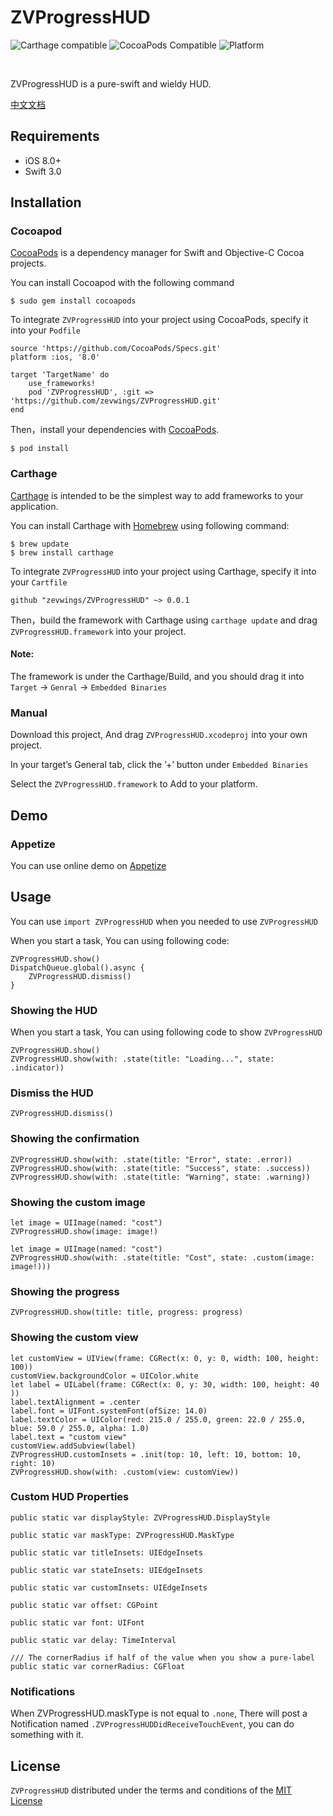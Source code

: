 # ZVProgressHUD
![Carthage compatible](https://img.shields.io/badge/Carthage-compatible-4BC51D.svg?style=flat)[](https://github.com/Carthage/Carthage)
![CocoaPods Compatible](https://img.shields.io/badge/pod-1.0.0-4BC51D.svg?style=flat)[](https://cocoapods.org)
![Platform](https://img.shields.io/badge/platform-ios-9F9F9F.svg)[](http://cocoadocs.org/docsets/Alamofire)

<br/>

ZVProgressHUD is a pure-swift and wieldy HUD.

[中文文档](https://github.com/zevwings/ZVProgressHUD/blob/master/README_CN.md)

## Requirements

- iOS 8.0+ 
- Swift 3.0

## Installation
### Cocoapod
[CocoaPods](https://cocoapods.org) is a dependency manager for Swift and Objective-C Cocoa projects.
<br/>

You can install Cocoapod with the following command

```
$ sudo gem install cocoapods
```
To integrate `ZVProgressHUD` into your project using CocoaPods, specify it into your `Podfile`

```
source 'https://github.com/CocoaPods/Specs.git'
platform :ios, '8.0'

target 'TargetName' do
    use_frameworks!
    pod 'ZVProgressHUD', :git => 'https://github.com/zevwings/ZVProgressHUD.git'
end
```

Then，install your dependencies with [CocoaPods](https://cocoapods.org).

```
$ pod install
```
### Carthage 

[Carthage](https://github.com/Carthage/Carthage) is intended to be the simplest way to add frameworks to your application.

You can install Carthage with [Homebrew](https://brew.sh) using following command:

```
$ brew update
$ brew install carthage
```

To integrate `ZVProgressHUD` into your project using Carthage, specify it into your `Cartfile`

```
github "zevwings/ZVProgressHUD" ~> 0.0.1
```

Then，build the framework with Carthage
using `carthage update` and drag `ZVProgressHUD.framework` into your project.

#### Note:
The framework is under the Carthage/Build, and you should drag it into  `Target` -> `Genral` -> `Embedded Binaries`

### Manual
Download this project, And drag `ZVProgressHUD.xcodeproj` into your own project.

In your target’s General tab, click the ’+’ button under `Embedded Binaries`

Select the `ZVProgressHUD.framework` to Add to your platform.

## Demo
### Appetize
You can use online demo on [Appetize](https://appetize.io/app/hkhybxa53yyw594zp8v5chee0r?device=iphone6s&scale=75&orientation=portrait&osVersion=10.0)

## Usage
You can use `import ZVProgressHUD` when you needed to use `ZVProgressHUD`

When you start a task, You can using following code:

```
ZVProgressHUD.show()
DispatchQueue.global().async {
    ZVProgressHUD.dismiss()
}
```

### Showing the HUD
When you start a task, You can using following code to show `ZVProgressHUD`

```
ZVProgressHUD.show()
ZVProgressHUD.show(with: .state(title: "Loading...", state: .indicator))
```

### Dismiss the HUD

```
ZVProgressHUD.dismiss()
```

### Showing the confirmation

```
ZVProgressHUD.show(with: .state(title: "Error", state: .error))
ZVProgressHUD.show(with: .state(title: "Success", state: .success))
ZVProgressHUD.show(with: .state(title: "Warning", state: .warning))
```
### Showing the custom image

```
let image = UIImage(named: "cost")
ZVProgressHUD.show(image: image!)

let image = UIImage(named: "cost")
ZVProgressHUD.show(with: .state(title: "Cost", state: .custom(image: image!)))
```

### Showing the progress

```
ZVProgressHUD.show(title: title, progress: progress)
```

### Showing the custom view

```
let customView = UIView(frame: CGRect(x: 0, y: 0, width: 100, height: 100))
customView.backgroundColor = UIColor.white
let label = UILabel(frame: CGRect(x: 0, y: 30, width: 100, height: 40 ))
label.textAlignment = .center
label.font = UIFont.systemFont(ofSize: 14.0)
label.textColor = UIColor(red: 215.0 / 255.0, green: 22.0 / 255.0, blue: 59.0 / 255.0, alpha: 1.0)
label.text = "custom view"
customView.addSubview(label)
ZVProgressHUD.customInsets = .init(top: 10, left: 10, bottom: 10, right: 10)
ZVProgressHUD.show(with: .custom(view: customView))
```

### Custom HUD Properties

```
public static var displayStyle: ZVProgressHUD.DisplayStyle     

public static var maskType: ZVProgressHUD.MaskType
    
public static var titleInsets: UIEdgeInsets 

public static var stateInsets: UIEdgeInsets

public static var customInsets: UIEdgeInsets

public static var offset: CGPoint 
    
public static var font: UIFont 

public static var delay: TimeInterval 

/// The cornerRadius if half of the value when you show a pure-label
public static var cornerRadius: CGFloat
```

### Notifications
When ZVProgressHUD.maskType is not equal to `.none`, There will post a Notification named `.ZVProgressHUDDidReceiveTouchEvent`, you can do something with it.

## License
`ZVProgressHUD` distributed under the terms and conditions of the [MIT License](https://github.com/zevwings/ZVProgressHUD/blob/master/LICENSE)



